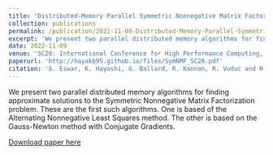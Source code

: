 ```yaml
---
title: "Distributed-Memory Parallel Symmetric Nonnegative Matrix Factorization"
collection: publications
permalink: /publication/2022-11-09-Distributed-Memory-Parallel-Symmetric-Nonnegative-Matrix-Factorization
excerpt: 'We present two parallel distributed memory algorithms for finding approximate solutions to the Symmetric Nonnegative Matrix Factorization problem. These are the first such algorithms. One is based of the Alternating Nonnegative Least Squares method. The other is based on the Gauss-Newton method with Conjugate Gradients.'
date: 2022-11-09
venue: 'SC20: International Conference for High Performance Computing, Networking, Storage and Analysis'
paperurl: 'http://hayakb95.github.io/files/SymNMF_SC20.pdf'
citation: 'S. Eswar, K. Hayashi, G. Ballard, R. Kannan, R. Vuduc and H. Park, "Distributed-Memory Parallel Symmetric Nonnegative Matrix Factorization," SC20: International Conference for High Performance Computing, Networking, Storage and Analysis, Atlanta, GA, USA, 2020, pp. 1-14, doi: 10.1109/SC41405.2020.00078.'
---
```

We present two parallel distributed memory algorithms for finding approximate solutions to the Symmetric Nonnegative Matrix Factorization problem. These are the first such algorithms. One is based of the Alternating Nonnegative Least Squares method. The other is based on the Gauss-Newton method with Conjugate Gradients.

[Download paper here](http://hayakb95.github.io/files/SymNMF_SC20.pdf)
